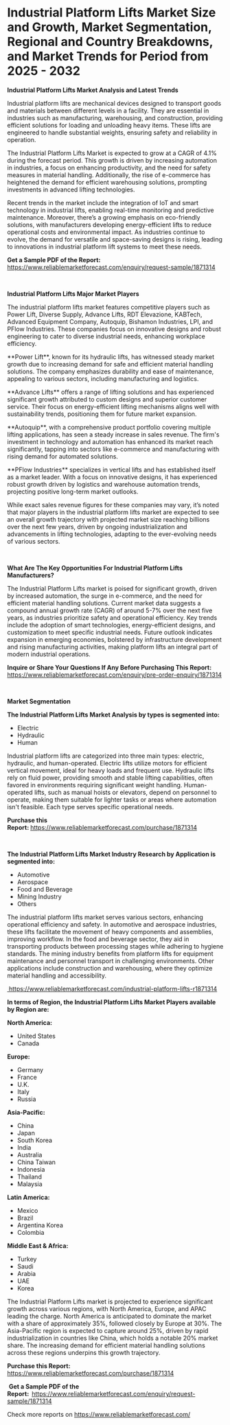 <p><h1>Industrial Platform Lifts Market Size and Growth, Market Segmentation, Regional and Country Breakdowns, and Market Trends for Period from 2025 -  2032</h1></p><p><strong>Industrial Platform Lifts Market Analysis and Latest Trends</strong></p>
<p><p>Industrial platform lifts are mechanical devices designed to transport goods and materials between different levels in a facility. They are essential in industries such as manufacturing, warehousing, and construction, providing efficient solutions for loading and unloading heavy items. These lifts are engineered to handle substantial weights, ensuring safety and reliability in operation.</p><p>The Industrial Platform Lifts Market is expected to grow at a CAGR of 4.1% during the forecast period. This growth is driven by increasing automation in industries, a focus on enhancing productivity, and the need for safety measures in material handling. Additionally, the rise of e-commerce has heightened the demand for efficient warehousing solutions, prompting investments in advanced lifting technologies.</p><p>Recent trends in the market include the integration of IoT and smart technology in industrial lifts, enabling real-time monitoring and predictive maintenance. Moreover, there’s a growing emphasis on eco-friendly solutions, with manufacturers developing energy-efficient lifts to reduce operational costs and environmental impact. As industries continue to evolve, the demand for versatile and space-saving designs is rising, leading to innovations in industrial platform lift systems to meet these needs.</p></p>
<p><strong>Get a Sample PDF of the Report:&nbsp;</strong> <a href="https://www.reliablemarketforecast.com/enquiry/request-sample/1871314?utm_campaign=2274&utm_medium=2&utm_source=Github&utm_content=ia&utm_term=19022025&utm_id=industrial-platform-lifts">https://www.reliablemarketforecast.com/enquiry/request-sample/1871314</a></p>
<p>&nbsp;</p>
<p><strong>Industrial Platform Lifts Major Market Players</strong></p>
<p><p>The industrial platform lifts market features competitive players such as Power Lift, Diverse Supply, Advance Lifts, RDT Elevazione, KABTech, Advanced Equipment Company, Autoquip, Bishamon Industries, LPI, and PFlow Industries. These companies focus on innovative designs and robust engineering to cater to diverse industrial needs, enhancing workplace efficiency.</p><p>**Power Lift**, known for its hydraulic lifts, has witnessed steady market growth due to increasing demand for safe and efficient material handling solutions. The company emphasizes durability and ease of maintenance, appealing to various sectors, including manufacturing and logistics. </p><p>**Advance Lifts** offers a range of lifting solutions and has experienced significant growth attributed to custom designs and superior customer service. Their focus on energy-efficient lifting mechanisms aligns well with sustainability trends, positioning them for future market expansion.</p><p>**Autoquip**, with a comprehensive product portfolio covering multiple lifting applications, has seen a steady increase in sales revenue. The firm's investment in technology and automation has enhanced its market reach significantly, tapping into sectors like e-commerce and manufacturing with rising demand for automated solutions.</p><p>**PFlow Industries** specializes in vertical lifts and has established itself as a market leader. With a focus on innovative designs, it has experienced robust growth driven by logistics and warehouse automation trends, projecting positive long-term market outlooks. </p><p>While exact sales revenue figures for these companies may vary, it’s noted that major players in the industrial platform lifts market are expected to see an overall growth trajectory with projected market size reaching billions over the next few years, driven by ongoing industrialization and advancements in lifting technologies, adapting to the ever-evolving needs of various sectors.</p></p>
<p>&nbsp;</p>
<p><strong>What Are The Key Opportunities For Industrial Platform Lifts Manufacturers?</strong></p>
<p><p>The Industrial Platform Lifts market is poised for significant growth, driven by increased automation, the surge in e-commerce, and the need for efficient material handling solutions. Current market data suggests a compound annual growth rate (CAGR) of around 5-7% over the next five years, as industries prioritize safety and operational efficiency. Key trends include the adoption of smart technologies, energy-efficient designs, and customization to meet specific industrial needs. Future outlook indicates expansion in emerging economies, bolstered by infrastructure development and rising manufacturing activities, making platform lifts an integral part of modern industrial operations.</p></p>
<p><strong>Inquire or Share Your Questions If Any Before Purchasing This Report:</strong> <a href="https://www.reliablemarketforecast.com/enquiry/pre-order-enquiry/1871314?utm_campaign=2274&utm_medium=2&utm_source=Github&utm_content=ia&utm_term=19022025&utm_id=industrial-platform-lifts">https://www.reliablemarketforecast.com/enquiry/pre-order-enquiry/1871314</a></p>
<p>&nbsp;</p>
<p><strong>Market Segmentation</strong></p>
<p><strong>The Industrial Platform Lifts Market Analysis by types is segmented into:</strong></p>
<p><ul><li>Electric</li><li>Hydraulic</li><li>Human</li></ul></p>
<p><p>Industrial platform lifts are categorized into three main types: electric, hydraulic, and human-operated. Electric lifts utilize motors for efficient vertical movement, ideal for heavy loads and frequent use. Hydraulic lifts rely on fluid power, providing smooth and stable lifting capabilities, often favored in environments requiring significant weight handling. Human-operated lifts, such as manual hoists or elevators, depend on personnel to operate, making them suitable for lighter tasks or areas where automation isn't feasible. Each type serves specific operational needs.</p></p>
<p><strong>Purchase this Report:&nbsp;</strong><a href="https://www.reliablemarketforecast.com/purchase/1871314?utm_campaign=2274&utm_medium=2&utm_source=Github&utm_content=ia&utm_term=19022025&utm_id=industrial-platform-lifts">https://www.reliablemarketforecast.com/purchase/1871314</a></p>
<p>&nbsp;</p>
<p><strong>The Industrial Platform Lifts Market Industry Research by Application is segmented into:</strong></p>
<p><ul><li>Automotive</li><li>Aerospace</li><li>Food and Beverage</li><li>Mining Industry</li><li>Others</li></ul></p>
<p><p>The industrial platform lifts market serves various sectors, enhancing operational efficiency and safety. In automotive and aerospace industries, these lifts facilitate the movement of heavy components and assemblies, improving workflow. In the food and beverage sector, they aid in transporting products between processing stages while adhering to hygiene standards. The mining industry benefits from platform lifts for equipment maintenance and personnel transport in challenging environments. Other applications include construction and warehousing, where they optimize material handling and accessibility.</p></p>
<p><a href="https://www.reliablemarketforecast.com/industrial-platform-lifts-r1871314?utm_campaign=2274&utm_medium=2&utm_source=Github&utm_content=ia&utm_term=19022025&utm_id=industrial-platform-lifts">&nbsp;https://www.reliablemarketforecast.com/industrial-platform-lifts-r1871314</a></p>
<p><strong>In terms of Region, the Industrial Platform Lifts Market Players available by Region are:</strong></p>
<p>
    <p> <strong> North America: </strong>
        <ul>
            <li>United States</li>
            <li>Canada</li>
        </ul>
        </p> 
    <p> <strong> Europe: </strong>
        <ul>
            <li>Germany</li>
            <li>France</li>
            <li>U.K.</li>
            <li>Italy</li>
            <li>Russia</li>
        </ul>
        </p> 
    <p> <strong> Asia-Pacific: </strong>
        <ul>
            <li>China</li>
            <li>Japan</li>
            <li>South Korea</li>
            <li>India</li>
            <li>Australia</li>
            <li>China Taiwan</li>
            <li>Indonesia</li>
            <li>Thailand</li>
            <li>Malaysia</li>
        </ul>
        </p> 
    <p> <strong> Latin America: </strong>
        <ul>
            <li>Mexico</li>
            <li>Brazil</li>
            <li>Argentina Korea</li>
            <li>Colombia</li>
        </ul>
        </p> 
    <p> <strong> Middle East & Africa: </strong>
        <ul>
            <li>Turkey</li>
            <li>Saudi</li>
            <li>Arabia</li>
            <li>UAE</li>
            <li>Korea</li>
        </ul>
    </p>
    </p>
<p><p>The Industrial Platform Lifts market is projected to experience significant growth across various regions, with North America, Europe, and APAC leading the charge. North America is anticipated to dominate the market with a share of approximately 35%, followed closely by Europe at 30%. The Asia-Pacific region is expected to capture around 25%, driven by rapid industrialization in countries like China, which holds a notable 20% market share. The increasing demand for efficient material handling solutions across these regions underpins this growth trajectory.</p></p>
<p><strong>Purchase this Report: </strong><a href="https://www.reliablemarketforecast.com/purchase/1871314?utm_campaign=2274&utm_medium=2&utm_source=Github&utm_content=ia&utm_term=19022025&utm_id=industrial-platform-lifts">https://www.reliablemarketforecast.com/purchase/1871314</a></p>
<p>&nbsp;<strong>Get a Sample PDF of the Report:&nbsp;&nbsp;</strong><a href="https://www.reliablemarketforecast.com/enquiry/request-sample/1871314?utm_campaign=2274&utm_medium=2&utm_source=Github&utm_content=ia&utm_term=19022025&utm_id=industrial-platform-lifts">https://www.reliablemarketforecast.com/enquiry/request-sample/1871314</a></p>
<p><strong></strong></p>
<p>Check more reports on <a href="https://www.reliablemarketforecast.com/?utm_campaign=2274&utm_medium=2&utm_source=Github&utm_content=ia&utm_term=19022025&utm_id=industrial-platform-lifts">https://www.reliablemarketforecast.com/</a></p>